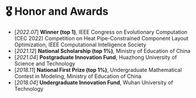 # 🎖 Honor and Awards
- [*2022.07*] **Winner (top 1)**, IEEE Congress on Evolutionary Computation (CEC 2022) Competition on Heat Pipe-Constrained Component Layout Optimization, IEEE Computational Intelligence Society
- [*2021.12*] **National Scholarship (top 1%)**, Ministry of Education of China
- [*2021.04*] **Postgraduate Innovation Fund**, Huazhong University of Science and Technology
- [*2018.11*] **National First Prize (top 1%)**, Undergraduate Mathematical Contest in Modeling, Ministry of Education of China
- [*2018.04*] **Undergraduate Innovation Fund**, Wuhan University of Technology
